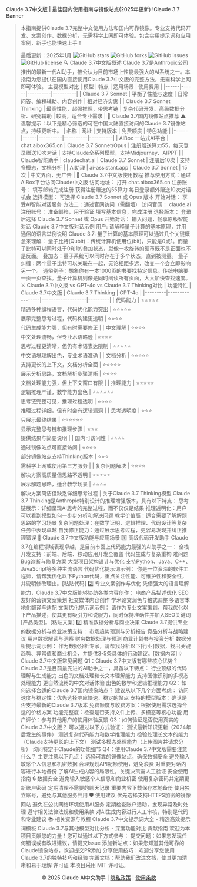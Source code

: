 Claude 3.7中文版 | 最佳国内使用指南与镜像站点(2025年更新)
!Claude 3.7 Banner
> 本指南提供Claude 3.7完整中文使用方法和国内可靠镜像。专业支持代码开发、文案创作、数据分析，无需科学上网即可体验。包含实用提示词和应用案例，新手也能快速上手！
>
> 最后更新：2025年1月
![GitHub stars](https://img.shields.io/github/stars/your-username/claude-chinese.svg)
![GitHub forks](https://img.shields.io/github/forks/your-username/claude-chinese.svg)
![GitHub issues](https://img.shields.io/github/issues/your-username/claude-chinese.svg)
![GitHub license](https://img.shields.io/github/license/your-username/claude-chinese.svg)
🔍 Claude 3.7中文版概述
Claude 3.7是Anthropic公司推出的最新一代AI助手，被公认为目前市场上性能最强大的AI系统之一。本指南为您提供在国内直接使用Claude 3.7中文版的完整方法，无需科学上网即可体验。
主要模型对比
| 模型 | 特点 | 适用场景 | 使用费用 |
|------|------|----------|----------|
| Claude 3.7 Sonnet | 平衡了性能与速度 | 日常问答、编程辅助、内容创作 | 相对经济实惠 |
| Claude 3.7 Sonnet Thinking | 最高性能，超强推理，带思考链 | 复杂代码开发、高级数据分析、研究辅助 | 较高，适合专业需求 |
🚀 Claude 3.7国内镜像站点推荐
> ⚠️ 温馨提示：以下是精心筛选的可在中国大陆直接访问的Claude 3.7镜像站点，持续更新中。
| 名称 | 网址 | 支持版本 | 免费额度 | 特色功能 |
|------|------|----------|----------|----------|
| AIBox 一站式AI平台 | chat.aibox365.cn | Claude 3.7 Sonnet/Opus | 注册赠送算力55，每天登录赠送10次对话 | 支持Claude全系列模型，支持Midjourney、AIPPT |
| Claude智能助手 | claudechat.ai | Claude 3.7 Sonnet | 注册后10次 | 支持多模态，文档分析 |
| AI助理 | ai-assistant.app | Claude 3.7 Sonnet | 15次 | 中文界面，无广告 |
📝 Claude 3.7中文版使用教程
推荐使用方式：通过AIBox平台访问Claude中文版
访问地址： 打开 chat.aibox365.cn
注册账号：
填写邮箱完成注册
获得注册赠送的55算力
每日登录额外赠送10次对话机会
选择模型： 可选择 Claude 3.7 Sonnet 或 Opus 版本
开始对话： 享受AI智能对话服务
方法二：通过官网访问（需翻墙）
访问官网： claude.ai
注册账号：
准备邮箱，用于验证
填写基本信息，完成注册
选择版本： 登录后选择 Claude 3.7 Sonnet 或 Opus
开始对话： 输入问题，畅享原版智能对话
Claude 3.7中文版对话示例
用户: 请解释量子计算的基本原理，并用通俗的语言举例说明
Claude 3.7:
量子计算的基本原理可以通过几个关键概念来理解：
量子比特(Qubit)：传统计算机使用位(bit)，只能是0或1。而量子比特可以同时处于0和1的叠加状态，就像一枚旋转的硬币既不是正面也不是反面。
叠加态：量子系统可以同时存在于多个状态，直到被测量。
量子纠缠：两个量子比特可以关联在一起，无论相距多远，改变一个会立即影响另一个。
通俗例子：想象你有一本1000页的书要找特定信息。传统电脑要一页一页查找。量子计算机则像是同时阅读所有页面，大大加快查找速度。
⚔️ Claude 3.7中文版 vs GPT-4o vs Claude 3.7 Thinking对比
| 功能特性 | Claude 3.7中文版 | Claude 3.7 Thinking | GPT-4o |
|---------|-----------------|-------------------|---------|
| 代码能力 | ⭐⭐⭐⭐⭐<br>精通多种编程语言，代码优化能力突出 | ⭐⭐⭐⭐⭐<br>展示完整思考过程，代码构建更透明 | ⭐⭐⭐⭐<br>代码生成能力强，但有时需要修正 |
| 中文理解 | ⭐⭐⭐⭐<br>中文处理流畅，但专业术语略逊 | ⭐⭐⭐⭐<br>思考过程更清晰，但仍有术语表达限制 | ⭐⭐⭐⭐⭐<br>中文语境理解出色，专业术语准确 |
| 文档分析 | ⭐⭐⭐⭐⭐<br>支持更长的上下文，文档分析全面 | ⭐⭐⭐⭐⭐<br>展示分析思路，文档解析步骤清晰 | ⭐⭐⭐⭐<br>文档处理能力强，但上下文窗口有限 |
| 推理能力 | ⭐⭐⭐⭐⭐<br>逻辑推理严谨，数学能力出色 | ⭐⭐⭐⭐⭐⭐<br>思考链完整可见，推理过程透明 | ⭐⭐⭐⭐<br>推理过程详细，但有时会有逻辑漏洞 |
| 思考透明度 | ⭐⭐⭐<br>只展示最终结果 | ⭐⭐⭐⭐⭐⭐<br>显示完整思考链和推理步骤 | ⭐⭐⭐<br>提供结果与简要说明 |
| 国内可访问性 | ⭐⭐⭐⭐<br>通过镜像站点可直接访问 | ⭐⭐⭐⭐<br>部分镜像站点支持Thinking版本 | ⭐⭐⭐<br>需科学上网或使用第三方服务 |
| 复杂问题解决 | ⭐⭐⭐⭐<br>解决方案高质量但思路不透明 | ⭐⭐⭐⭐⭐<br>展示解题思路，适合教学场景 | ⭐⭐⭐⭐<br>解决方案简洁但缺乏详细思考过程 |
关于Claude 3.7 Thinking模型
Claude 3.7 Thinking是Anthropic特别设计的推理增强版本，具有以下特点：
思考链展示：详细呈现AI思考的完整过程，而不仅仅是结果
推理透明化：用户可以看到模型如何一步步分析和解决问题
教学价值高：适合需要了解解题思路的学习场景
复杂问题处理：在数学证明、逻辑推理、代码设计等复杂任务中表现卓越
自我修正能力：通过展示思考过程，更容易发现并纠正推理错误
🎯 Claude 3.7中文版功能与应用场景
1️⃣ 高级代码开发助手
Claude 3.7在编程领域表现卓越，是目前市面上代码能力最强的AI助手之一：
全栈开发支持：前端、后端、移动应用开发全覆盖
代码生成与复杂重构
难问题Bug诊断与修复方案
大型项目架构设计与优化
支持Python、Java、C++、JavaScript等多种主流语言
> 代码优化提示词示例：
> 你是一位资深的软件工程师，请帮我优化以下Python代码，重点关注性能、可维护性和安全性，并说明修改理由。[粘贴代码]
2️⃣ 专业文案创作与优化
凭借强大的语言理解能力，Claude 3.7中文版能够协助各类内容创作：
电商产品描述优化
SEO友好的营销文案策划
社交媒体内容创作
学术论文润色与格式调整
多语言本地化翻译与适配
> 文案优化提示词示例：
> 请作为专业文案策划，帮我优化以下产品描述，使其更有吸引力和说服力，同时保持准确性并加入SEO关键词[产品类型]。[粘贴文案]
3️⃣ 精准数据分析与商业决策
Claude 3.7提供专业的数据分析与商业决策支持：
市场趋势预测与分析报告
竞品分析与战略建议
用户数据解读与洞察
财务数据处理与预测
商业计划书与投资分析
> 数据分析提示词示例：
> 作为数据分析专家，请帮我分析以下[行业]数据，找出关键趋势、异常值和商业机会，并提供3-5条具体的行动建议。[数据内容]
💡 Claude 3.7中文版常见问题
Q1：Claude 3.7中文版有哪些核心优势？
Claude 3.7是目前最先进的AI助手之一，具备以下特点：
行业顶级的代码理解与生成能力
出色的文档处理和长文本理解能力
支持图像识别的多模态处理能力
更自然流畅的中文对话体验
出色的数学和逻辑推理能力
Q2：如何选择合适的Claude 3.7国内镜像站点？
建议从以下几个方面考虑：
访问速度与稳定性：优先选择响应快速、稳定的站点
支持的模型版本：确认是否支持最新的Claude 3.7版本
免费额度与收费方案：根据使用需求选择合适的价格方案
功能完整度：检查是否支持文件上传、多模态等核心功能
用户评价：参考其他用户的使用体验反馈
Q3：如何验证是否使用真实的Claude 3.7中文版？
可以通过以下方式验证：
测试最新知识更新（2024年后发生的事件）
测试复杂代码能力和数学推理能力
检验处理长文本的能力（Claude支持更长的上下文）
测试多模态处理能力（上传图片并请求分析）
询问特定于Claude的功能细节
Q4：使用Claude 3.7中文版需要注意什么？
主要注意以下几点：
选择可靠的镜像站点，确保数据安全
避免输入敏感个人信息和机密数据
合理规划API配额使用，避免浪费
对重要对话内容进行本地备份
了解AI生成内容的局限性，关键决策需人工验证
安全使用指南
🔒 数据安全
避免输入敏感个人信息和商业机密
使用复杂密码并定期更新账户密码
定期清理不需要的聊天记录
重要内容下载保存本地备份
使用独立账号，避免与其他服务共用
🛡️ 使用建议
优先选择支持HTTPS加密的镜像网站
避免在公共网络环境使用AI服务
定期检查账户活动，发现异常及时处理
遵守相关法律法规和使用条款
对AI生成内容进行人工审核，特别是代码和专业建议
📚 相关资源与教程
Claude 3.7中文提示词大全 - 精选高效提示词模板
Claude 3.7与其他模型对比分析 - 深度功能对比
贡献指南
欢迎为本项目贡献您的力量！您可以通过以下方式参与：
提交问题：如果您发现任何错误或有改进建议，请提交Issue
添加新站点：如果您知道其他可靠的Claude镜像站点，欢迎提交PR添加
分享使用技巧：欢迎分享您使用Claude 3.7的独特技巧和经验
完善文档：帮助我们改进文档，使其更加清晰和易于理解
许可证
本项目采用 MIT 许可证。
<p align="center">© 2025 Claude AI中文助手 | <a href="/privacy">隐私政策</a> | <a href="/terms">使用条款</a></p>
